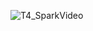 ![T4_SparkVideo](https://user-images.githubusercontent.com/89579926/145722324-2ccda775-a18b-45aa-9407-202b8dd16fbf.gif)
